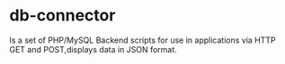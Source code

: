 db-connector
============

Is a set of PHP/MySQL Backend scripts for use in applications via HTTP GET and POST,displays data in JSON format.
